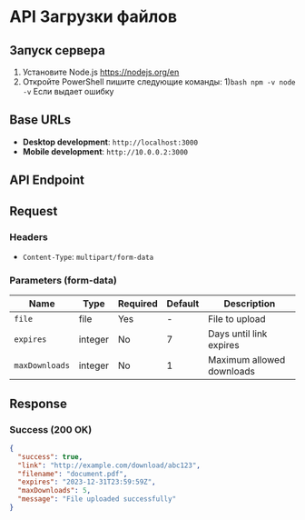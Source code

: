 # API Загрузки файлов 


## Запуск сервера

1. Установите Node.js https://nodejs.org/en
2. Откройте PowerShell пишите следующие команды:
   1)```bash
    npm -v
    node -v```
Если выдает ошибку 
## Base URLs

- **Desktop development**: `http://localhost:3000`
- **Mobile development**: `http://10.0.0.2:3000`

## API Endpoint

## Request

### Headers
- `Content-Type`: `multipart/form-data`

### Parameters (form-data)

| Name          | Type      | Required | Default | Description               |
|---------------|-----------|----------|---------|---------------------------|
| `file`        | file      | Yes      | -       | File to upload            |
| `expires`     | integer   | No       | 7       | Days until link expires   |
| `maxDownloads`| integer   | No       | 1       | Maximum allowed downloads |

## Response

### Success (200 OK)

```json
{
  "success": true,
  "link": "http://example.com/download/abc123",
  "filename": "document.pdf",
  "expires": "2023-12-31T23:59:59Z",
  "maxDownloads": 5,
  "message": "File uploaded successfully"
}
```
